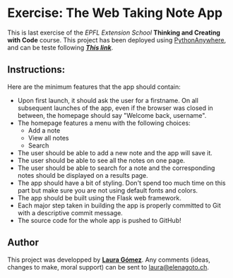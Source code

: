 # Exercise: The  Web Taking Note App

This is last exercise of the *EPFL Extension School* **Thinking and Creating with Code** course. This project has been deployed using [PythonAnywhere](https://www.pythonanywhere.com), and can be teste following [***This link***](http://elenagoto.pythonanywhere.com/).

## Instructions:

Here are the minimum features that the app should contain:

- Upon first launch, it should ask the user for a firstname. On all subsequent launches of the app, even if the browser was closed in between, the homepage should say "Welcome back, username".
- The homepage features a menu with the following choices:
  - Add a note
  - View all notes
  - Search
- The user should be able to add a new note and the app will save it.
- The user should be able to see all the notes on one page.
- The user should be able to search for a note and the corresponding notes should be displayed on a results page.
- The app should have a bit of styling. Don't spend too much time on this part but make sure you are not using default fonts and colors.
- The app should be built using the Flask web framework.
- Each major step taken in building the app is properly committed to Git with a descriptive commit message.
- The source code for the whole app is pushed to GitHub!

## Author

This project was developped by [**Laura Gómez**](https://elenagoto.ch). Any comments (ideas, changes to make, moral support) can be sent to laura@elenagoto.ch.
